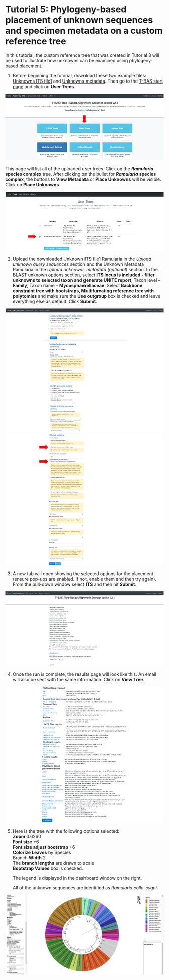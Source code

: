 # Tutorial 5: Phylogeny-based placement of unknown sequences and specimen metadata on a custom reference tree

In this tutorial, the custom reference tree that was created in Tutorial 3 will be used to illustrate how unknowns can be examined using phylogeny-based placement. 
 
1. Before beginning the tutorial, download these two example files: [Unknowns ITS file1](https://vclv99-239.hpc.ncsu.edu/tbas2_1/pages/data/tbas-tutorial/its_sequences_set1.fasta) and [Unknowns metadata](https://vclv99-239.hpc.ncsu.edu/tbas2_1/pages/data/tbas-tutorial/Metadata-Unknowns.csv). Then go to the [T-BAS start page](https://vclv99-239.hpc.ncsu.edu/tbas2_1/pages/tbas.php) and click on **User Trees**.  

![](images/tbas-tutorial5/Tutorial5.1.1.png)

   This page will list all of the uploaded user trees. Click on the ***Ramularia*** **species complex** tree. After clicking on the bullet for ***Ramularia*** **species complex**, the buttons to **View Metadata** or **Place Unknowns** will be visible. Click on **Place Unknowns**.
    
![](images/tbas-tutorial5/Tutorial5.1.2.png)

2. Upload the downloaded Unknown ITS file1 Ramularia in the *Upload unknown query sequences* section and the Unknown Metadata Ramularia in the *Upload unknowns metadata (optional)* section. In the BLAST unknown options section, select **ITS locus is included - filter unknowns to selected taxon and generate UNITE report**, Taxon level – **Family**, Taxon name – **Mycosphaerellaceae**. Select **Backbone constraint tree with bootstraps, Multifurcating reference tree with polytomies** and make sure the **Use outgroup** box is checked and leave everything else as default. Click **Submit**.

![](images/tbas-tutorial5/Tutorial5.2.1.png)
![](images/tbas-tutorial5/Tutorial5.2.2.png)

3. A new tab will open showing the selected options for the placement (ensure pop-ups are enabled. If not, enable them and then try again). From the pull-down window select **ITS** and then hit **Submit**.

![](images/tbas-tutorial5/Tutorial5.3.png)

4. Once the run is complete, the results page will look like this. An email will also be sent with the same information. Click on **View Tree**.

![](images/tbas-tutorial5/Tutorial5.4.png)

5. Here is the tree with the following options selected:   
    **Zoom** 0.6260  
    **Font size** +6  
    **Font size adjust bootstrap** +6  
    **Colorize Leaves** by Species  
    Branch **Width** 2  
    The **branch lengths** are drawn to scale  
    **Bootstrap Values** box is checked.  

    The legend is displayed in the dashboard window on the right.   

    All of the unknown sequences are identified as *Ramularia collo-cygni*. 
    
![](images/tbas-tutorial5/Tutorial5.5.png)
